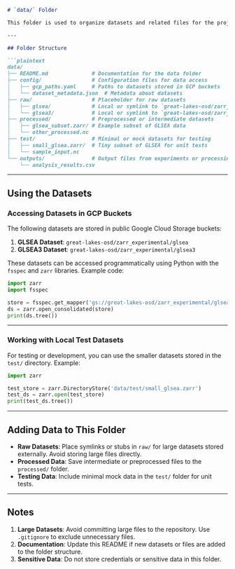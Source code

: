```markdown
# `data/` Folder  

This folder is used to organize datasets and related files for the project. Below is a description of its structure and how to use the data stored here.

---

## Folder Structure

```plaintext
data/
├── README.md              # Documentation for the data folder
├── config/                # Configuration files for data access
│   ├── gcp_paths.yaml     # Paths to datasets stored in GCP buckets
│   └── dataset_metadata.json  # Metadata about datasets
├── raw/                   # Placeholder for raw datasets
│   ├── glsea/             # Local or symlink to `great-lakes-osd/zarr_experimental/glsea`
│   └── glsea3/            # Local or symlink to `great-lakes-osd/zarr_experimental/glsea3`
├── processed/             # Preprocessed or intermediate datasets
│   ├── glsea_subset.zarr/ # Example subset of GLSEA data
│   └── other_processed.nc
├── test/                  # Minimal or mock datasets for testing
│   ├── small_glsea.zarr/  # Tiny subset of GLSEA for unit tests
│   └── sample_input.nc
└── outputs/               # Output files from experiments or processing scripts
    └── analysis_results.csv
```

---

## Using the Datasets

### **Accessing Datasets in GCP Buckets**  
The following datasets are stored in public Google Cloud Storage buckets:  
1. **GLSEA Dataset**: `great-lakes-osd/zarr_experimental/glsea`  
2. **GLSEA3 Dataset**: `great-lakes-osd/zarr_experimental/glsea3`

These datasets can be accessed programmatically using Python with the `fsspec` and `zarr` libraries. Example code:

```python
import zarr
import fsspec

store = fsspec.get_mapper('gs://great-lakes-osd/zarr_experimental/glsea')
ds = zarr.open_consolidated(store)
print(ds.tree())
```

---

### **Working with Local Test Datasets**  
For testing or development, you can use the smaller datasets stored in the `test/` directory. Example:

```python
import zarr

test_store = zarr.DirectoryStore('data/test/small_glsea.zarr')
test_ds = zarr.open(test_store)
print(test_ds.tree())
```

---

## Adding Data to This Folder
- **Raw Datasets**: Place symlinks or stubs in `raw/` for large datasets stored externally. Avoid storing large files directly.
- **Processed Data**: Save intermediate or preprocessed files to the `processed/` folder.
- **Testing Data**: Include minimal mock data in the `test/` folder for unit tests.

---

## Notes
1. **Large Datasets**: Avoid committing large files to the repository. Use `.gitignore` to exclude unnecessary files.
2. **Documentation**: Update this README if new datasets or files are added to the folder structure.
3. **Sensitive Data**: Do not store credentials or sensitive data in this folder.
```

